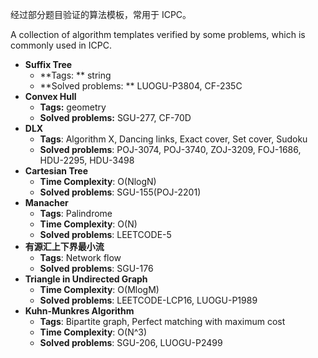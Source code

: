 经过部分题目验证的算法模板，常用于 ICPC。

A collection of algorithm templates verified by some problems, which is commonly used in ICPC.

- **Suffix Tree**
  - **Tags: ** string
  - **Solved problems: ** LUOGU-P3804, CF-235C
- **Convex Hull**
  - **Tags:** geometry
  - **Solved problems:** SGU-277, CF-70D
- **DLX**
  - **Tags**: Algorithm X, Dancing links, Exact cover, Set cover, Sudoku
  - **Solved problems**: POJ-3074, POJ-3740, ZOJ-3209, FOJ-1686, HDU-2295, HDU-3498
- **Cartesian Tree**
  - **Time Complexity**: O(NlogN)
  - **Solved problems**: SGU-155(POJ-2201)
- **Manacher**
  - **Tags**: Palindrome
  - **Time Complexity**: O(N)
  - **Solved problems**: LEETCODE-5
- **有源汇上下界最小流**
  - **Tags**: Network flow
  - **Solved problems**: SGU-176
- **Triangle in Undirected Graph**
  - **Time Complexity**: O(MlogM)
  - **Solved problems**: LEETCODE-LCP16, LUOGU-P1989
- **Kuhn-Munkres Algorithm**
  - **Tags**: Bipartite graph, Perfect matching with maximum cost
  - **Time Complexity**: O(N^3)
  - **Solved problems**: SGU-206, LUOGU-P2499

